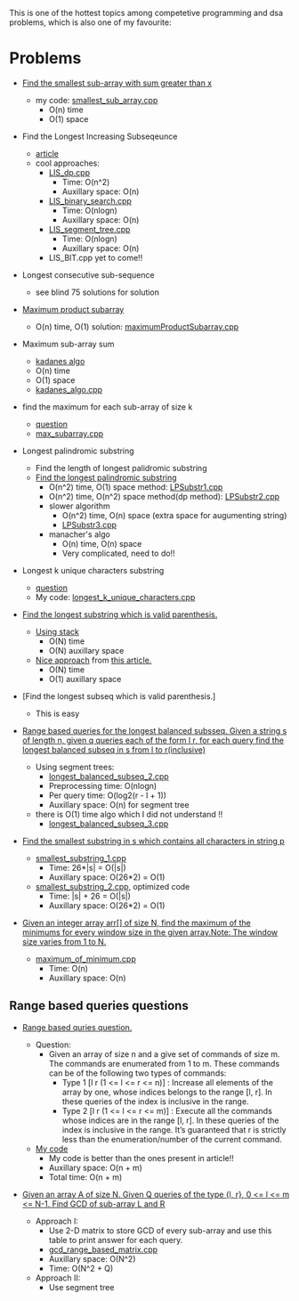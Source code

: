 This is one of the hottest topics among competetive programming and dsa problems, which is also one of my favourite:

# Problems

- [Find the smallest sub-array with sum greater than x](https://www.geeksforgeeks.org/problems/smallest-subarray-with-sum-greater-than-x5651/1)
  - my code: [smallest_sub_array.cpp](smallest_sub_array.cpp)
    - O(n) time
    - O(1) space

- Find the Longest Increasing Subseqeunce
  - [article](https://leetcode.com/problems/longest-increasing-subsequence/solutions/1326308/c-python-dp-binary-search-bit-segment-tree-solutions-picture-explain-o-nlogn/)
  - cool approaches:
    - [LIS_dp.cpp](LIS_dp.cpp)
      - Time: O(n^2)
      - Auxillary space: O(n)
    - [LIS_binary_search.cpp](LIS_binary_search.cpp)  
      - Time: O(nlogn)
      - Auxillary space: O(n)
    - [LIS_segment_tree.cpp](LIS_segment_tree.cpp)
      - Time: O(nlogn)
      - Auxillary space: O(n)
    - LIS_BIT.cpp yet to come!!

- Longest consecutive sub-sequence
  - see blind 75 solutions for solution

- [Maximum product subarray](https://www.geeksforgeeks.org/problems/maximum-product-subarray3604/1)
  - O(n) time, O(1) solution: [maximumProductSubarray.cpp](maximumProductSubarray.cpp) 

- Maximum sub-array sum
  - [kadanes algo](https://www.geeksforgeeks.org/problems/kadanes-algorithm-1587115620/1)
  - O(n) time
  - O(1) space
  - [kadanes_algo.cpp](kadanes_algo.cpp)

- find the maximum for each sub-array of size k
  - [question](https://www.geeksforgeeks.org/problems/maximum-of-all-subarrays-of-size-k3101/1)
  - [max_subarray.cpp](max_subarray.cpp)

- Longest palindromic substring
  - Find the length of longest palidromic substring
  - [Find the longest palindromic substring](https://www.geeksforgeeks.org/problems/longest-palindrome-in-a-string3411/1)
    - O(n^2) time, O(1) space method: [LPSubstr1.cpp](LPSubstr1.cpp)
    - O(n^2) time, O(n^2) space method(dp method): [LPSubstr2.cpp](LPSubstr2.cpp)
    - slower algorithm 
      - O(n^2) time, O(n) space (extra space for augumenting string)
      - [LPSubstr3.cpp](LPSubstr3.cpp)
    - manacher's algo 
      - O(n) time, O(n) space
      - Very complicated, need to do!!

- Longest k unique characters substring
  - [question](https://www.geeksforgeeks.org/problems/longest-k-unique-characters-substring0853/1)
  - My code: [longest_k_unique_characters.cpp](longest_k_unique_characters.cpp)

- [Find the longest substring which is valid parenthesis.](https://www.geeksforgeeks.org/problems/longest-valid-parentheses5657/1)
  - [Using stack](longest_valid_parenthesis_substring.cpp)
    - O(N) time
    - O(N) auxillary space
  - [Nice approach](longest_valid_parenthesis_substring_optimized.cpp) from [this article.](https://www.geeksforgeeks.org/length-of-the-longest-valid-substring/)
    - O(N) time
    - O(1) auxillary space

- [Find the longest subseq which is valid parenthesis.]
  - This is easy

- [Range based queries for the longest balanced subsseq. Given a string s of length n, given q queries each of the form l r, for each query find the longest balanced subseq in s from l to r(inclusive)](https://www.geeksforgeeks.org/range-queries-longest-correct-bracket-subsequence-set-2/)
  - Using segment trees: 
    - [longest_balanced_subseq_2.cpp](longest_balanced_subseq_2.cpp)
    - Preprocessing time: O(nlogn)
    - Per query time: O(log2(r - l + 1))
    - Auxillary space: O(n) for segment tree 
  - there is O(1) time algo which I did not understand !!
    - [longest_balanced_subseq_3.cpp](longest_balanced_subseq_3.cpp)
  
- [Find the smallest substring in s which contains all characters in string p](https://www.geeksforgeeks.org/problems/smallest-window-in-a-string-containing-all-the-characters-of-another-string-1587115621/1)
  - [smallest_substring_1.cpp](smallest_substring_1.cpp)
    - Time: 26*|s| = O(|s|)
    - Auxillary space: O(26*2) = O(1)
  - [smallest_substring_2.cpp](smallest_substring_2.cpp), optimized code
    - Time: |s| + 26 = O(|s|)
    - Auxillary space: O(26*2) = O(1)

- [Given an integer array arr[] of size N, find the maximum of the minimums for every window size in the given array.Note: The window size varies from 1 to N.](https://www.geeksforgeeks.org/problems/maximum-of-minimum-for-every-window-size3453/1)
  - [maximum_of_minimum.cpp](maximum_of_minimum.cpp)
    - Time: O(n)
    - Auxillary space: O(n)


## Range based queries questions
- [Range based quries question.](https://www.geeksforgeeks.org/array-range-queries-range-queries/)
    - Question:
        - Given an array of size n and a give set of commands of size m. The commands are enumerated from 1 to m. These commands can be of the following two types of commands: 
            - Type 1 [l r (1 <= l <= r <= n)] : Increase all elements of the array by one, whose indices belongs to the range [l, r]. In these queries of the index is inclusive in the range.
            - Type 2 [l r (1 <= l <= r <= m)] : Execute all the commands whose indices are in the range [l, r]. In these queries of the index is inclusive in the range. It’s guaranteed that r is strictly less than the enumeration/number of the current command.
    - [My code](arrays_with_range.cpp)
        - My code is better than the ones present in article!!
        - Auxillary space: O(n + m)
        - Total time: O(n + m)


- [Given an array A of size N. Given Q queries of the type {l, r}, 0 <= l <= m <= N-1. Find GCD of sub-array L and R](https://www.geeksforgeeks.org/gcds-of-a-given-index-ranges-in-an-array/)  
    - Approach I:
        - Use 2-D matrix to store GCD of every sub-array and use this table to print answer for each query.
        - [gcd_range_based_matrix.cpp](gcd_range_based_matrix.cpp)
        - Auxillary space: O(N^2)
        - Time: O(N^2 + Q)
    - Approach II:
        - Use segment tree